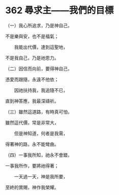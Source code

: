 # 362 尋求主——我們的目標

（一）我心所追求，乃是神自己，

不是樂與安，也不是福氣；

　　我能出代價，達到這聖地，

不是我自己，乃是祂恩力。

（二）因信而向前，要得神自己，

憑愛而跟隨，永遠不他依；

　　因祂扶持我，我追隨不已，

直到神答應，我最深禱祈。

（三）雖然這道路，有時真可怕，

雖然這代價，常是非常大，

　　但是神知道，何者是我需，

得著神的路，永不能彎曲。

（四）一事我所知，祂永不會錯，

一事我所作，要將祂得著；

　　一天過一天，神是我所要，

至終的賞賜，神作我榮耀。

